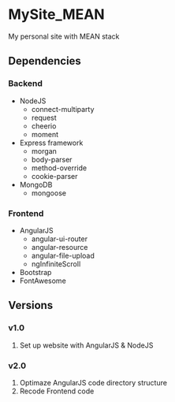 MySite_MEAN
===========
My personal site with MEAN stack

Dependencies
------------
### Backend
- NodeJS
  - connect-multiparty
  - request
  - cheerio
  - moment
- Express framework
  - morgan
  - body-parser
  - method-override
  - cookie-parser
- MongoDB
  - mongoose

### Frontend
- AngularJS
  - angular-ui-router
  - angular-resource
  - angular-file-upload
  - ngInfiniteScroll
- Bootstrap
- FontAwesome

Versions
--------
### v1.0
1. Set up website with AngularJS & NodeJS

### v2.0
1. Optimaze AngularJS code directory structure
2. Recode Frontend code
